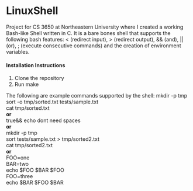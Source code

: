 # LinuxShell

Project for CS 3650 at Northeastern University where I created a working Bash-like Shell written in C. It is a bare bones shell that supports the following bash features: < (redirect input), > (redirect output), && (and), || (or), ; (execute consecutive commands) and the creation of environment variables.

#### Installation Instructions

1. Clone the repository
2. Run make

The following are example commands supported by the shell:
mkdir -p tmp <br />
sort -o tmp/sorted.txt tests/sample.txt <br />
cat tmp/sorted.txt <br />
__or__ <br />
true&& 	echo dont 	need spaces <br />
__or__ <br />
mkdir -p tmp <br />
sort tests/sample.txt > tmp/sorted2.txt <br />
cat tmp/sorted2.txt <br />
__or__ <br />
FOO=one <br />
BAR=two <br />
echo $FOO $BAR $FOO <br />
FOO=three <br />
echo $BAR $FOO $BAR <br />

